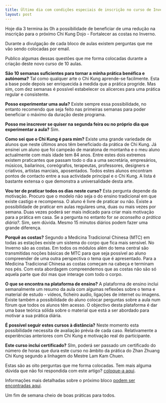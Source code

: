 ```yaml
---
title: Último dia com condições especiais de inscrição no curso de Inverno de Chi Kung.
layout: post
---
```

Hoje dia 3 termina às 0h a possibilidade de beneficiar de uma redução na inscrição para o próximo Chi Kung Dojo - Fortalecer as costas no Inverno. 

Durante a divulgação de cada bloco de aulas existem perguntas que me vão sendo colocadas por email.

Publico algumas dessas questões que me forma colocadas durante a criação deste novo curso de 10 aulas. 

**São 10 semanas suficientes para tornar a minha prática benéfica e autónoma?**
Tal como qualquer arte o Chi Kung aprende-se facilmente. Esta a base pode depois ser enriquecida à medida que a prática progride. Mas sim, com dez semanas é possível estabelecer os alicerces para uma prática regular e consistente. 

**Posso experimentar uma aula?**
Existe sempre essa possibilidade, no entanto recomendo que seja feito nas primeiras semanas para poder beneficiar o máximo da duração deste programa.

**Posso me inscrever se quiser na segunda feira ou no próprio dia que experimentar a aula?**
Sim. 

**Como sei que o Chi Kung é para mim?**
Existe uma grande variedade de alunos que neste últimos anos têm beneficiado da prática de Chi Kung. Já ensinei um aluno que foi campeão de maratona de montanha e o meu aluno actualmente com mais idade tem 84 anos. Entre estes dois extremos existem praticantes que passam todo o dia a uma secretária, empresários, músicos, bailarinos, coreógrafos, terapeutas, professores, designers e criativos, artistas marciais, aposentados. Todos estes alunos encontram pontos de contacto entre a sua actividade principal e o Chi Kung. A lista é bastante extensa o que demonstra a universalidade desta arte.

**Vou ter de praticar todos os dias neste curso?**
Esta pergunta depende da motivação. Procuro que o modelo não seja o do ensino tradicional em que existe castigo e recompensa. O aluno é livre de praticar ou não. Existe a possibilidade de praticar em aulas regulares uma, duas ou mais vezes por semana. Duas vezes poderá ser mais indicado para criar mais motivação para a prática em casa. Se a pergunta no entanto for *se aconselho a prática diária?*. Sim, sem dúvida. Mesmo 15 minutos diários podem fazer uma grande diferença. 

**Porquê as costas?** 
Segundo a Medicina Tradicional Chinesa (MTC) em todas as estações existe um sistema do corpo que fica mais sensível. No Inverno são as costas. Em todos os módulos além do tema central são transmitidas noções básicas de MTC para que seja possível ao aluno compreender de uma outra perspectiva o tema que é apresentado. Para a Medicina Tradicional Chinesa as costas começam na cabeça e terminam nos pés. Com esta abordagem compreendemos que as costas não são só aquela parte que doí mas que interage com todo o corpo. 

**O que se encontra na plataforma de ensino?**
A plataforma de ensino inclui semanalmente um resumo da aula com algumas reflexões sobre o tema e material de estudo - vídeos, ficheiro audio, ligações de internet ou imagens. Existe também a possibilidade do aluno colocar perguntas sobre a aula num fórum que todos os alunos têm acesso. O objectivo desta plataforma é dar uma base teórica sólida sobre o material que está a ser abordado para motivar a sua prática diária. 

**É possível seguir estes cursos à distância?**
Neste momento esta possibilidade necessita de avaliação prévia de cada caso. Relativamente a experiências anteriores com Chi Kung e motivação real do participante. 

**Este curso inclui certificado?** SIm, poderá ser passado um certificado do número de horas que dura este curso no âmbito da prática do Zhan Zhuang Chi Kung segundo a linhagem do Mestre Lam Kam Chuen. 

Estas são as oito perguntas que me forma colocadas. Tem mais alguma dúvida que não foi respondida com este artigo? [coloque-a aqui](http://devagar.org/contato.html). 

Informações mais detalhadas sobre o próximo bloco [podem ser encontradas aqui](http://devagar.org/regulares.html). 

Um fim de semana cheio de boas práticas para todos.
